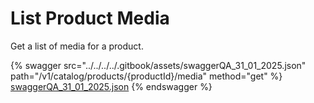 # List Product Media

Get a list of media for a product.

{% swagger src="../../../../.gitbook/assets/swaggerQA_31_01_2025.json" path="/v1/catalog/products/{productId}/media" method="get" %}
[swaggerQA_31_01_2025.json](../../../../.gitbook/assets/swaggerQA_31_01_2025.json)
{% endswagger %}

